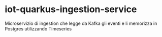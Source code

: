 # iot-quarkus-ingestion-service
Microservizio di ingestion che legge da Kafka gli eventi e li memorizza in Postgres utilizzando Timeseries
